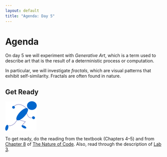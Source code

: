 ```yaml
---
layout: default
title: "Agenda: Day 5"
---
```


# Agenda

On day 5 we will experiment with *Generative Art*, which is a term used to describe art that is the result of a deterministic process or computation.

In particular, we will investigate *fractals*, which are visual patterns that exhibit self-similarity.  Fractals are often found in nature.

## Get Ready

<img class="parimg" alt="Get ready" src="img/getready.png">

To get ready, do the reading from the textbook (Chapters 4&ndash;5) and from [Chapter 8](http://natureofcode.com/book/chapter-8-fractals/) of [The Nature of Code](http://natureofcode.com/).  Also, read through the description of [Lab 3](../labs/lab03.html).

<div class="clear"></div>
